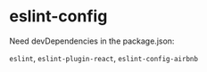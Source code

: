 # eslint-config

Need devDependencies in the package.json:

``eslint``, ``eslint-plugin-react``, ``eslint-config-airbnb``
